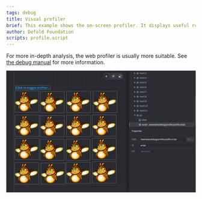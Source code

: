 ```yaml
---
tags: debug
title: Visual profiler
brief: This example shows the on-screen profiler. It displays useful runtime information.
author: Defold Foundation
scripts: profile.script
---
```


For more in-depth analysis, the web profiler is usually more suitable. See [the debug manual](/manuals/debugging) for more information.

![profile](profile.png)